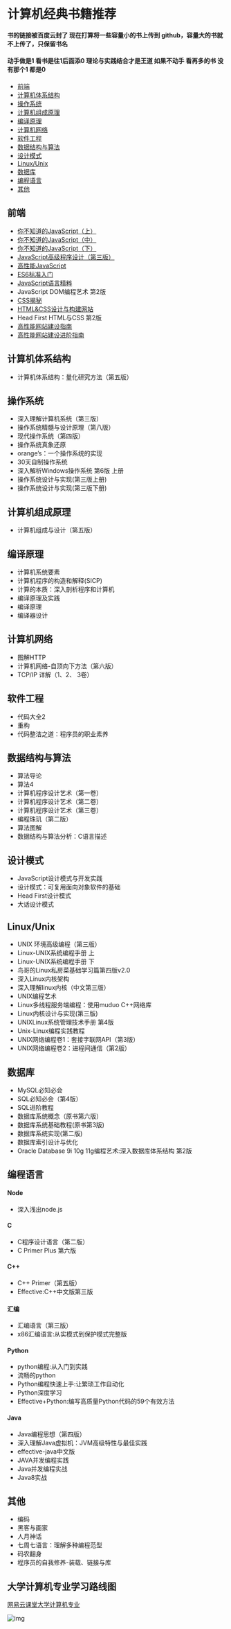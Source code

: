 # 计算机经典书籍推荐

#### 书的链接被百度云封了 现在打算将一些容量小的书上传到 github，容量大的书就不上传了，只保留书名

#### 动手做是1 看书是往1后面添0 理论与实践结合才是王道 如果不动手 看再多的书 没有那个1 都是0

* [前端](#前端)
* [计算机体系结构](#计算机体系结构)
* [操作系统](#操作系统)
* [计算机组成原理](#计算机组成原理)
* [编译原理](#编译原理)
* [计算机网络](#计算机网络)
* [软件工程](#软件工程)
* [数据结构与算法](#数据结构与算法)
* [设计模式](#设计模式)
* [Linux/Unix](#LinuxUnix)
* [数据库](#数据库)
* [编程语言](#编程语言)
* [其他](#其他)

## 前端
* [你不知道的JavaScript（上）](https://github.com/woai3c/recommended-books/blob/master/%E5%89%8D%E7%AB%AF/%E4%BD%A0%E4%B8%8D%E7%9F%A5%E9%81%93%E7%9A%84JavaScript%EF%BC%88%E4%B8%8A%E5%8D%B7%EF%BC%89.pdf)
* [你不知道的JavaScript（中）](https://github.com/woai3c/recommended-books/blob/master/%E5%89%8D%E7%AB%AF/%E4%BD%A0%E4%B8%8D%E7%9F%A5%E9%81%93%E7%9A%84JavaScript%EF%BC%88%E4%B8%AD%E5%8D%B7%EF%BC%89.pdf)
* [你不知道的JavaScript（下）](https://github.com/woai3c/recommended-books/blob/master/%E5%89%8D%E7%AB%AF/%E4%BD%A0%E4%B8%8D%E7%9F%A5%E9%81%93%E7%9A%84%20JavaScript%EF%BC%88%E4%B8%8B%E5%8D%B7%EF%BC%89.pdf)
* [JavaScript高级程序设计（第三版）](https://github.com/woai3c/recommended-books/blob/master/%E5%89%8D%E7%AB%AF/JavaScript%E9%AB%98%E7%BA%A7%E7%A8%8B%E5%BA%8F%E8%AE%BE%E8%AE%A1%EF%BC%88%E7%AC%AC3%E7%89%88%EF%BC%89.pdf)
* [高性能JavaScript](https://github.com/woai3c/recommended-books/blob/master/%E5%89%8D%E7%AB%AF/%E9%AB%98%E6%80%A7%E8%83%BDJavaScript.pdf)
* [ES6标准入门](http://es6.ruanyifeng.com/)
* [JavaScript语言精粹](https://github.com/woai3c/recommended-books/blob/master/%E5%89%8D%E7%AB%AF/JavaScript%E8%AF%AD%E8%A8%80%E7%B2%BE%E7%B2%B9%2B%2B%E4%BF%AE%E8%AE%A2%E7%89%88.pdf)
* JavaScript DOM编程艺术 第2版
* [CSS揭秘](https://github.com/woai3c/recommended-books/blob/master/%E5%89%8D%E7%AB%AF/css%E6%8F%AD%E7%A7%98.pdf)
* [HTML&CSS设计与构建网站](https://github.com/woai3c/recommended-books/blob/master/%E5%89%8D%E7%AB%AF/HTML%26CSS%E8%AE%BE%E8%AE%A1%E4%B8%8E%E6%9E%84%E5%BB%BA%E7%BD%91%E7%AB%99.pdf)
* Head First HTML与CSS 第2版
* [高性能网站建设指南](https://github.com/woai3c/recommended-books/blob/master/%E5%89%8D%E7%AB%AF/%E9%AB%98%E6%80%A7%E8%83%BD%E7%BD%91%E7%AB%99%E5%BB%BA%E8%AE%BE%E6%8C%87%E5%8D%97.pdf)
* [高性能网站建设进阶指南](https://github.com/woai3c/recommended-books/blob/master/%E5%89%8D%E7%AB%AF/%E9%AB%98%E6%80%A7%E8%83%BD%E7%BD%91%E7%AB%99%E5%BB%BA%E8%AE%BE%E8%BF%9B%E9%98%B6%E6%8C%87%E5%8D%97.pdf)

## 计算机体系结构
* 计算机体系结构：量化研究方法（第五版）

## 操作系统
* 深入理解计算机系统（第三版）
* 操作系统精髓与设计原理（第八版）
* 现代操作系统（第四版）
* 操作系统真象还原
* orange’s：一个操作系统的实现
* 30天自制操作系统
* 深入解析Windows操作系统 第6版 上册
* 操作系统设计与实现(第三版上册)
* 操作系统设计与实现(第三版下册)

## 计算机组成原理
* 计算机组成与设计（第五版）

## 编译原理
* 计算机系统要素
* 计算机程序的构造和解释(SICP)
* 计算的本质：深入剖析程序和计算机
* 编译原理及实践
* 编译原理
* 编译器设计

## 计算机网络
* 图解HTTP
* 计算机网络-自顶向下方法（第六版）
* TCP/IP 详解（1、2、 3卷）

## 软件工程
* 代码大全2
* 重构
* 代码整洁之道：程序员的职业素养

## 数据结构与算法
* 算法导论
* 算法4
* 计算机程序设计艺术（第一卷）
* 计算机程序设计艺术（第二卷）
* 计算机程序设计艺术（第三卷）
* 编程珠玑（第二版）
* 算法图解
* 数据结构与算法分析：C语言描述

## 设计模式
* JavaScript设计模式与开发实践
* 设计模式：可复用面向对象软件的基础
* Head First设计模式
* 大话设计模式

## Linux/Unix
* UNIX 环境高级编程（第三版）
* Linux-UNIX系统编程手册 上
* Linux-UNIX系统编程手册 下
* 鸟哥的Linux私房菜基础学习篇第四版v2.0
* 深入Linux内核架构
* 深入理解linux内核（中文第三版）
* UNIX编程艺术
* Linux多线程服务端编程：使用muduo C++网络库
* Linux内核设计与实现(第三版)
* UNIXLinux系统管理技术手册 第4版
* Unix-Linux编程实践教程
* UNIX网络编程卷1：套接字联网API（第3版）
* UNIX网络编程卷2：进程间通信（第2版）

## 数据库
* MySQL必知必会
* SQL必知必会（第4版）
* SQL进阶教程
* 数据库系统概念（原书第六版）
* 数据库系统基础教程(原书第3版)
* 数据库系统实现(第二版)
* 数据库索引设计与优化
* Oracle Database 9i 10g 11g编程艺术:深入数据库体系结构 第2版


## 编程语言
#### Node
* 深入浅出node.js

#### C
* C程序设计语言（第二版）
* C Primer Plus 第六版

#### C++
* C++ Primer（第五版）
* Effective:C++中文版第三版

#### 汇编
* 汇编语言（第三版）
* x86汇编语言:从实模式到保护模式完整版

#### Python
* python编程:从入门到实践
* 流畅的python
* Python编程快速上手:让繁琐工作自动化
* Python深度学习
* Effective+Python:编写高质量Python代码的59个有效方法

#### Java
* Java编程思想（第四版）
* 深入理解Java虚拟机：JVM高级特性与最佳实践
* effective-java中文版
* JAVA并发编程实践
* Java并发编程实战
* Java8实战

## 其他
* 编码
* 黑客与画家
* 人月神话
* 七周七语言：理解多种编程范型 
* 码农翻身
* 程序员的自我修养-装载、链接与库

## 大学计算机专业学习路线图

[网易云课堂大学计算机专业](https://study.163.com/curricula/cs.htm)


![img](https://github.com/woai3c/recommended-books/blob/master/Computer%20Science.png)
